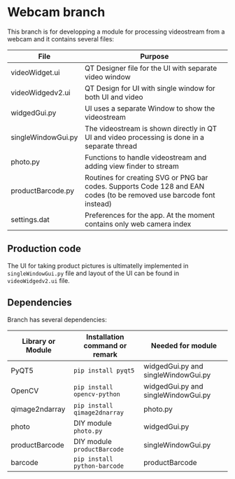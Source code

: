 # Webcam branch

This branch is for developping a module for processing videostream from a webcam and it contains several files:

| File | Purpose |
|---|---|
videoWidget.ui | QT Designer file for the UI with separate video window
videoWidgedv2.ui | QT Design for UI with single window for both UI and video
widgedGui.py | UI uses a separate Window to show the videostream
singleWindowGui.py | The videostream is shown directly in QT UI and video processing is done in a separate thread
photo.py | Functions to handle videostream and adding view finder to stream
productBarcode.py | Routines for creating SVG or PNG bar codes. Supports Code 128 and EAN codes (to be removed use barcode font instead)
settings.dat | Preferences for the app. At the moment contains only web camera index

## Production code
The UI for taking product pictures is ultimatelly implemented in `singleWindowGui.py` file and layout of the UI can be found in `videoWidgedv2.ui` file.

## Dependencies

Branch has several dependencies:

| Library or Module | Installation command or remark | Needed for module |
|---|---|---|
PyQT5 | `pip install pyqt5` | widgedGui.py and singleWindowGui.py
OpenCV | `pip install opencv-python` | widgedGui.py and singleWindowGui.py
qimage2ndarray | `pip install qimage2dnarray` | photo.py
photo | DIY module `photo.py` | widgedGui.py
productBarcode | DIY module `productBarcode` | singleWindowGui.py
barcode | `pip install python-barcode` | productBarcode

